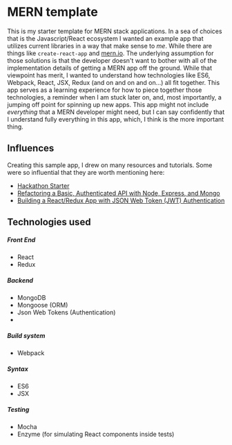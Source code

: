 # MERN template

This is my starter template for MERN stack applications. In a sea of choices that is the Javascript/React ecosystem I wanted an example app that utilizes current libraries in a way that make sense to _me_. While there are things like `create-react-app` and [mern.io](http://mern.io/). The underlying assumption for those solutions is that the developer doesn't want to bother with all of the implementation details of getting a MERN app off the ground. While that viewpoint has merit, I wanted to understand how technologies like ES6, Webpack, React, JSX, Redux (and on and on and on...) all fit together. This app serves as a learning experience for how to piece together those technologies, a reminder when I am stuck later on, and, most importantly, a jumping off point for spinning up new apps. This app might not include _everything_ that a MERN developer might need, but I can say confidently that I understand fully everything in this app, which, I think is the more important thing.

## Influences

Creating this sample app, I drew on many resources and tutorials. Some were so influential that they are worth mentioning here:
 - [Hackathon Starter](https://github.com/sahat/hackathon-starter)
 - [Refactoring a Basic, Authenticated API with Node, Express, and Mongo](http://blog.slatepeak.com/refactoring-a-basic-authenticated-api-with-node-express-and-mongo/)
 - [Building a React/Redux App with JSON Web Token (JWT) Authentication](http://blog.slatepeak.com/build-a-react-redux-app-with-json-web-token-jwt-authentication/)
 
## Technologies used

##### Front End
 - React
 - Redux
 
##### Backend
 - MongoDB
 - Mongoose (ORM)
 - Json Web Tokens (Authentication)
 - 
##### Build system
 - Webpack
 
##### Syntax
 - ES6
 - JSX

##### Testing
 - Mocha 
 - Enzyme (for simulating React components inside tests)
